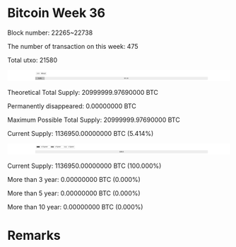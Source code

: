 # Bitcoin Week 36

Block number: 22265~22738

The number of transaction on this week: 475

Total utxo: 21580

![](../images/mined_week36.png)

Theoretical Total Supply: 20999999.97690000 BTC

Permanently disappeared: 0.00000000 BTC

Maximum Possible Total Supply: 20999999.97690000 BTC

Current Supply: 1136950.00000000 BTC (5.414%)

![](../images/year_week36.png)


Current Supply: 1136950.00000000 BTC (100.000%)

More than 3 year: 0.00000000 BTC (0.000%)

More than 5 year: 0.00000000 BTC (0.000%)

More than 10 year: 0.00000000 BTC (0.000%)

# Remarks

